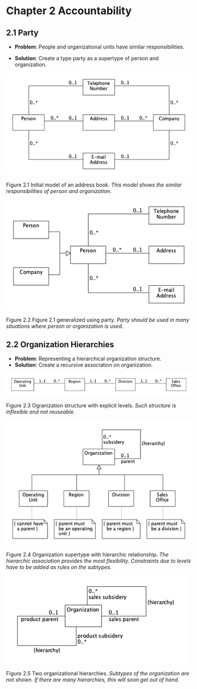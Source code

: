 # Chapter 2 Accountability




## 2.1 Party

* **Problem**: People and organizational units have similar responsibilities.

* **Solution**: Create a type party as a supertype of person and organization.




![](figure-2.1.png)

Figure 2.1 Initial model of an address book.
*This model shows the similar responsibilities of person and organization.*




![](figure-2.2.png)

Figure 2.2 Figure 2.1 generalized using party.
*Party should be used in many situations where person or organization is used.* 




## 2.2 Organization Hierarchies

* **Problem**: Representing a hierarchical organization structure.
* **Solution**: Create a recursive association on organization.




![](figure-2.3.png)

Figure 2.3 Ogranization structure with explicit levels.
*Such structure is inflexible and not reuseable.*




![](figure-2.4.png)

Figure 2.4 Organization supertype with hierarchic relationship.
*The hierarchic association provides the most flexibility. Constraints due to levels have to be added as rules on the subtypes.*



![](figure-2.5.png)

Figure 2.5 Two organizational hierarchies.
*Subtypes of the organization are not shown. If there are many hierarchies, this will soon get out of hand.*
